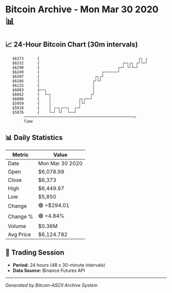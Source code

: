 # Bitcoin Archive - Mon Mar 30 2020 📊

## 📈 24-Hour Bitcoin Chart (30m intervals)

```
   $6373      ┤                                           ┌┐ ┌ 
   $6332      ┤                                    ┌─┐┌┐ ┌┘└─┘ 
   $6290      ┤                                  ┌─┘ └┘└─┘     
   $6249      ┤                           ┌──────┘             
   $6207      ┤                        ┌┐┌┘                    
   $6166      ┤                       ┌┘└┘                     
   $6125      ┤                       │                        
   $6083      ┼──┐                    │                        
   $6042      ┤  └─┐                 ┌┘                        
   $6000      ┤    │            ┌┐┌──┘                         
   $5959      ┤    │            │└┘                            
   $5918      ┤    │ ┌─┐┌──┐  ┌─┘                              
   $5876      ┤    └─┘ └┘  └──┘                                
        ────────────────────────────────────────────────→
        Time
```

## 📊 Daily Statistics

| Metric | Value |
|--------|-------|
| Date | Mon Mar 30 2020 |
| Open | $6,078.99 |
| Close | $6,373 |
| High | $6,449.97 |
| Low | $5,850 |
| Change | 🟢 +$294.01 |
| Change % | 🟢 +4.84% |
| Volume | $0.36M |
| Avg Price | $6,124.782 |

## 📅 Trading Session

- **Period:** 24 hours (48 x 30-minute intervals)
- **Data Source:** Binance Futures API

---
*Generated by Bitcoin-ASCII Archive System*
